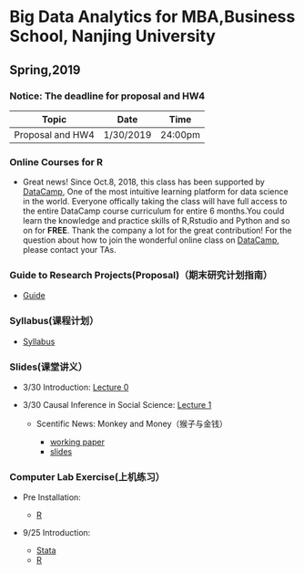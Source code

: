 # Big Data Analytics for MBA,Business School, Nanjing University

## Spring,2019

### **Notice**: The deadline for proposal and HW4

|   Topic               | Date                 |  Time               | 
| --------------------- | -------------------- |--------------------- | 
|   Proposal and HW4 | 1/30/2019               |    24:00pm         |


### Online Courses for R  

- Great news! Since Oct.8, 2018, this class has been supported by [DataCamp](https://www.datacamp.com), One of the most intuitive learning platform for data science in the world. Everyone offically taking the class will have full access to the entire DataCamp course curriculum for entire 6 months.You could learn the knowledge and practice skills of R,Rstudio and Python and so on for **FREE**. Thank the company a lot for the great contribution! For the question about how to join the 
wonderful online class on [DataCamp](https://www.datacamp.com), please contact your TAs. 

### Guide to Research Projects(Proposal)（期末研究计划指南）

- [Guide](https://github.com/Econometrics/MBA_BigData/blob/master/Syllabus/MBA_Presentation_Guide_2019.pdf)

### Syllabus(课程计划） 

- [Syllabus](https://github.com/Econometrics/MBA_BigData/blob/master/Syllabus/大数据时代的管理决策(2019).pdf) 

### Slides(课堂讲义）

- 3/30 Introduction: [Lecture 0](https://github.com/Econometrics/MBA_BigData/blob/master/Slides/MBA_2019_Lec0.pdf)
- 3/30 Causal Inference in Social Science: [Lecture 1](https://github.com/Econometrics/MBA_BigData/blob/master/Slides/MBA_2019_Lec1_no.pdf)

    - Scentific News: Monkey and Money（猴子与金钱）

      * [working paper](https://github.com/MetricsNJU/Metrics_2018/blob/master/Slides/Longlive_keju.pdf)
      * [slides](https://github.com/MetricsNJU/Metrics_2018/blob/master/Slides/LonglivekejuV5.pdf)

### Computer Lab Exercise(上机练习）

- Pre  Installation: 

  - [R](https://github.com/MetricsNJU/Metrics_2018/blob/master/Review_and_Lab/R/R的简介与安装.pptx)
  
- 9/25 Introduction: 

  - [Stata](https://github.com/MetricsNJU/Metrics_2018/blob/master/Review_and_Lab/Stata/stata.pdf)
  - [R](https://github.com/MetricsNJU/Metrics_2018/blob/master/Review_and_Lab/R/how_to_use_R.pdf)
  





